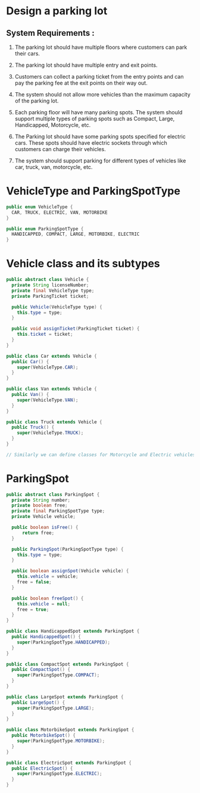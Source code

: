 # Design a parking lot

## System Requirements :

1. The parking lot should have multiple floors where customers can park their cars.

2. The parking lot should have multiple entry and exit points.

3. Customers can collect a parking ticket from the entry points and can pay the parking fee at the exit points on their way out.

4. The system should not allow more vehicles than the maximum capacity of the parking lot.

5. Each parking floor will have many parking spots. The system should support multiple types of parking spots such as Compact, Large, Handicapped, Motorcycle, etc.

6. The Parking lot should have some parking spots specified for electric cars. These spots should have electric sockets through which customers can charge their vehicles.

7. The system should support parking for different types of vehicles like car, truck, van, motorcycle, etc.



# VehicleType and ParkingSpotType
```java
public enum VehicleType {
  CAR, TRUCK, ELECTRIC, VAN, MOTORBIKE
}

public enum ParkingSpotType {
  HANDICAPPED, COMPACT, LARGE, MOTORBIKE, ELECTRIC
}
```

# Vehicle class and its subtypes
```java
public abstract class Vehicle {
  private String licenseNumber;
  private final VehicleType type;
  private ParkingTicket ticket;

  public Vehicle(VehicleType type) {
    this.type = type;
  }

  public void assignTicket(ParkingTicket ticket) {
    this.ticket = ticket;
  }
}

public class Car extends Vehicle {
  public Car() {
    super(VehicleType.CAR);
  }
}

public class Van extends Vehicle {
  public Van() {
    super(VehicleType.VAN);
  }
}

public class Truck extends Vehicle {
  public Truck() {
    super(VehicleType.TRUCK);
  }
}

// Similarly we can define classes for Motorcycle and Electric vehicles etc.

```

# ParkingSpot
```java
public abstract class ParkingSpot {
  private String number;
  private boolean free;
  private final ParkingSpotType type;
  private Vehicle vehicle;

  public boolean isFree() {
      return free;
  }

  public ParkingSpot(ParkingSpotType type) {
    this.type = type;
  }

  public boolean assignSpot(Vehicle vehicle) {
    this.vehicle = vehicle;
    free = false;
  }

  public boolean freeSpot() {
    this.vehicle = null;
    free = true;
  }
}

public class HandicappedSpot extends ParkingSpot {
  public HandicappedSpot() {
    super(ParkingSpotType.HANDICAPPED);
  }
}

public class CompactSpot extends ParkingSpot {
  public CompactSpot() {
    super(ParkingSpotType.COMPACT);
  }
}

public class LargeSpot extends ParkingSpot {
  public LargeSpot() {
    super(ParkingSpotType.LARGE);
  }
}

public class MotorbikeSpot extends ParkingSpot {
  public MotorbikeSpot() {
    super(ParkingSpotType.MOTORBIKE);
  }
}

public class ElectricSpot extends ParkingSpot {
  public ElectricSpot() {
    super(ParkingSpotType.ELECTRIC);
  }
}
```
